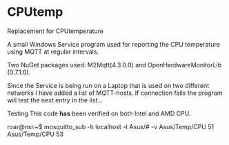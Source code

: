 # CPUtemp
Replacement for CPUtemperature

A small Windows Service program used for reporting the CPU temperature using MQTT at regular intervals.

Two NuGet packages used: M2Mqtt(4.3.0.0) and OpenHardwareMonitorLib (0.7.1.0).

Since the Service is being run on a Laptop that is used on two different networks I have added a list of MQTT-hosts. If connection fails the program will test the next entry in the list...

Testing
This code <b>has</b> been verified on both Intel and AMD CPU.

roar@nsi:~$ mosquitto_sub -h localhost -t Asus/# -v
Asus/Temp/CPU 51
Asus/Temp/CPU 53
